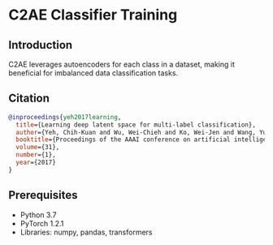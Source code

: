 

# C2AE Classifier Training

## Introduction
C2AE leverages autoencoders for each class in a dataset, making it beneficial for imbalanced data classification tasks. 

## Citation
```bibtex
@inproceedings{yeh2017learning,
  title={Learning deep latent space for multi-label classification},
  author={Yeh, Chih-Kuan and Wu, Wei-Chieh and Ko, Wei-Jen and Wang, Yu-Chiang Frank},
  booktitle={Proceedings of the AAAI conference on artificial intelligence},
  volume={31},
  number={1},
  year={2017}
}
```

## Prerequisites
- Python 3.7
- PyTorch 1.2.1
- Libraries: numpy, pandas, transformers




